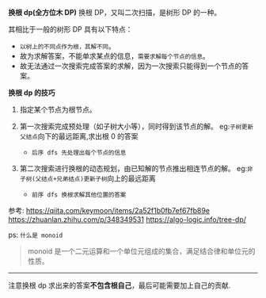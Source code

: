 **换根 dp(全方位木 DP)**
换根 DP，又叫二次扫描，是树形 DP 的一种。

其相比于一般的树形 DP 具有以下特点：

- `以树上的不同点作为根，其解不同`。
- 故为求解答案，不能单求某点的信息，`需要求解每个节点的信息`。
- 故无法通过一次搜索完成答案的求解，因为一次搜索只能得到一个节点的答案。

**换根 dp 的技巧**

1. 指定某个节点为根节点。

2. 第一次搜索完成预处理（如子树大小等），同时得到该节点的解。
   eg:`子树更新父结点`向下的最远距离,求出根 0 的答案

   - `后序 dfs 先处理出每个节点的信息`

3. 第二次搜索进行换根的动态规划，由已知解的节点推出相连节点的解。
   eg:`非子树(父结点+兄弟结点)更新子树`向上的最远距离

   - `前序 dfs 换根求解其他位置的答案`

参考:
https://qiita.com/keymoon/items/2a52f1b0fb7ef67fb89e
https://zhuanlan.zhihu.com/p/348349531
https://algo-logic.info/tree-dp/

ps:
`什么是 monoid`

> monoid 是一个二元运算和一个单位元组成的集合，满足结合律和单位元的性质。

---

注意换根 dp 求出来的答案**不包含根自己**，最后可能需要加上自己的贡献.
